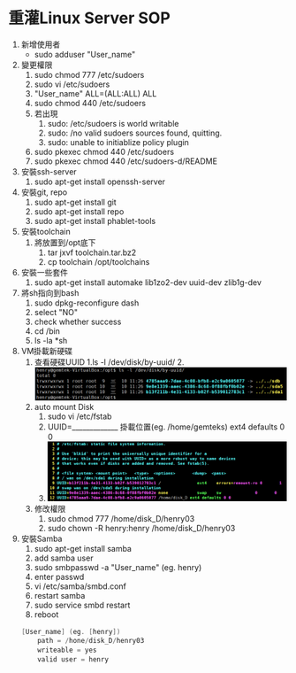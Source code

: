 # 重灌Linux Server SOP


1. 新增使用者
	* sudo adduser "User_name"
2. 變更權限
	1. sudo chmod 777 /etc/sudoers
	2. sudo vi /etc/sudoers
	3. "User_name" ALL=(ALL:ALL) ALL
	4. sudo chmod 440 /etc/sudoers
	5. 若出現
		1. sudo: /etc/sudoers is world writable
		2. sudo: /no valid sudoers sources found, quitting.
		3. sudo: unable to initiablize policy plugin
	6. sudo pkexec chmod 440 /etc/sudoers
	7. sudo pkexec chmod 440 /etc/sudoers-d/README
3. 安裝ssh-server 
	1. sudo apt-get install openssh-server
4. 安裝git, repo
	1. sudo apt-get install git
	2. sudo apt-get install repo
	3. sudo apt-get install phablet-tools
5. 安裝toolchain
	1. 將放置到/opt底下
		1. tar jxvf toolchain.tar.bz2
		2. cp toolchain /opt/toolchains
6. 安裝一些套件
	1. sudo apt-get install automake lib1zo2-dev uuid-dev zlib1g-dev
7. 將sh指向到bash
	1. sudo dpkg-reconfigure dash
	2. select "NO"
	3. check whether success
	4. cd /bin
	5. ls -la *sh
8. VM掛載新硬碟
	1. 查看硬碟UUID
		1.ls -l /dev/disk/by-uuid/
		2. ![image01](./figures/01.png)
	2. auto mount Disk
		1. sudo vi /etc/fstab
		2. UUID=_____________ 掛載位置(eg. /home/gemteks) ext4 defaults 0 0
		3. ![image02](./figures/02.png)
	3. 修改權限
		1.  sudo chmod 777 /home/disk_D/henry03
		2.  sudo chown -R henry:henry /home/disk_D/henry03
9. 安裝Samba
	1.  sudo apt-get install samba
	2.  add samba user
	3.  sudo smbpasswd -a "User_name" (eg. henry)
	4.  enter passwd
	5.  vi /etc/samba/smbd.conf
	6.  restart samba
	7.  sudo service smbd restart
	8.  reboot
	```c  
    [User_name] (eg. [henry])
	    path = /hone/disk_D/henry03
        writeable = yes
        valid user = henry
